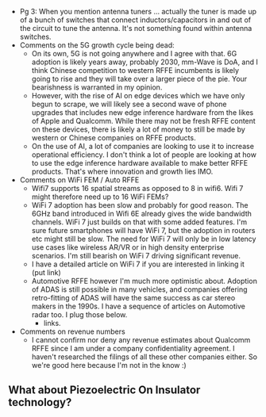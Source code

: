 - Pg 3: When you mention antenna tuners ... actually the tuner is made up of a bunch of switches that connect inductors/capacitors in and out of the circuit to tune the antenna. It's not something found within antenna switches.
- Comments on the 5G growth cycle being dead:
	- On its own, 5G is not going anywhere and I agree with that. 6G adoption is likely years away, probably 2030, mm-Wave is DoA, and I think Chinese competition to western RFFE incumbents is likely going to rise and they will take over a larger piece of the pie. Your bearishness is warranted in my opinion.
	- However, with the rise of AI on edge devices which we have only begun to scrape, we will likely see a second wave of phone upgrades that includes new edge inference hardware from the likes of Apple and Qualcomm. While there may not be fresh RFFE content on these devices, there is likely a lot of money to still be made by western or Chinese companies on RFFE products. 
	- On the use of AI, a lot of companies are looking to use it to increase operational efficiency. I don't think a lot of people are looking at how to use the edge inference hardware available to make better RFFE products. That's where innovation and growth lies IMO.
- Comments on WiFi FEM / Auto RFFE
	- Wifi7 supports 16 spatial streams as opposed to 8 in wifi6. Wifi 7 might therefore need up to 16 WiFi FEMs?
	- WiFi 7 adoption has been slow and probably for good reason. The 6GHz band introduced in Wifi 6E already gives the wide bandwidth channels. WiFi 7 just builds on that with some added features. I'm sure future smartphones will have WiFi 7, but the adoption in routers etc might still be slow. The need for WiFi 7 will only be in low latency use cases like wireless AR/VR or in high density enterprise scenarios. I'm still bearish on WiFi 7 driving significant revenue.
	-  I have a detailed article on WiFi 7 if you are interested in linking it (put link)
	- Automotive RFFE however I'm much more optimistic about. Adoption of ADAS is still possible in many vehicles, and companies offering retro-fitting of ADAS will have the same success as car stereo makers in the 1990s. I have a sequence of articles on Automotive radar too. I plug those below.
		- links.
- Comments on revenue numbers
	- I cannot confirm nor deny any revenue estimates about Qualcomm RFFE since I am under a company confidentiality agreement. I haven't researched the filings of all these other companies either. So we're good here because I'm not in the know :)

What about Piezoelectric On Insulator technology?
- 